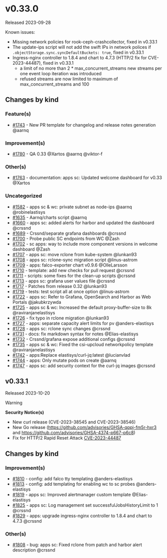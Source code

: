 # v0.33.0

Released 2023-09-28

Known issues:

- Missing network policies for rook-ceph-crashcollector, fixed in v0.33.1
- The update-ips script will not add the swift IPs in network polices if `.objectStorage.sync.syncDefaultBuckets: true`, fixed in v0.33.1
- Ingress-nginx controller to 1.8.4 and chart to 4.7.3 (HTTP/2 fix for CVE-2023-44487), fixed in v0.33.1
  - a limit of no more than 2 * max_concurrent_streams new streams per one event loop iteration was introduced
  - refused streams are now limited to maximum of max_concurrent_streams and 100

## Changes by kind

### Feature(s)

- [#1743](https://github.com/elastisys/compliantkubernetes-apps/pull/1743) - New PR template for changelog and release notes generation @aarnq

### Improvement(s)

- [#1780](https://github.com/elastisys/compliantkubernetes-apps/pull/1780) - QA 0.33 @Xartos @aarnq @viktor-f

### Other(s)

- [#1763](https://github.com/elastisys/compliantkubernetes-apps/pull/1763) - documentation: apps sc: Updated welcome dashboard for v0.33 @Xartos

### Uncategorized

- [#1582](https://github.com/elastisys/compliantkubernetes-apps/pull/1582) - apps sc & wc: private subnet as node-ips @aarnq @robinelastisys
- [#1635](https://github.com/elastisys/compliantkubernetes-apps/pull/1635) - Aarnq/charts script @aarnq
- [#1660](https://github.com/elastisys/compliantkubernetes-apps/pull/1660) - apps sc: added alerts for harbor and updated the dashboard @crssnd
- [#1689](https://github.com/elastisys/compliantkubernetes-apps/pull/1689) - Crssnd/separate grafana dashboards @crssnd
- [#1700](https://github.com/elastisys/compliantkubernetes-apps/pull/1700) - Probe public SC endpoints from WC @Zash
- [#1702](https://github.com/elastisys/compliantkubernetes-apps/pull/1702) - sc apps: way to include more component versions in welcome dashboard @Zash
- [#1707](https://github.com/elastisys/compliantkubernetes-apps/pull/1707) - apps sc: move rclone from kube-system @lunkan93
- [#1708](https://github.com/elastisys/compliantkubernetes-apps/pull/1708) - apps sc: rclone-sync migration script @linus-astrom
- [#1709](https://github.com/elastisys/compliantkubernetes-apps/pull/1709) - apps: falco-exporter chart v0.9.6 @OlleLarsson
- [#1710](https://github.com/elastisys/compliantkubernetes-apps/pull/1710) - template: add new checks for pull request @crssnd
- [#1711](https://github.com/elastisys/compliantkubernetes-apps/pull/1711) - scripts: some fixes for the clean-up scripts @crssnd
- [#1713](https://github.com/elastisys/compliantkubernetes-apps/pull/1713) - apps sc: grafana user values file @crssnd
- [#1717](https://github.com/elastisys/compliantkubernetes-apps/pull/1717) - Patches from release 0.32 @lunkan93
- [#1719](https://github.com/elastisys/compliantkubernetes-apps/pull/1719) - tests: test script all at once option @linus-astrom
- [#1722](https://github.com/elastisys/compliantkubernetes-apps/pull/1722) - apps sc: Refer to Grafana, OpenSearch and Harbor as Web Portals @jakubkrzywda
- [#1725](https://github.com/elastisys/compliantkubernetes-apps/pull/1725) - apps sc & wc: Increased the default proxy-buffer-size to 8k @raviranjanelastisys
- [#1726](https://github.com/elastisys/compliantkubernetes-apps/pull/1726) - fix typo in rclone migration @lunkan93
- [#1727](https://github.com/elastisys/compliantkubernetes-apps/pull/1727) - apps: separate capacity alert limits for pv @anders-elastisys
- [#1728](https://github.com/elastisys/compliantkubernetes-apps/pull/1728) - apps sc: rclone sync changes @crssnd
- [#1731](https://github.com/elastisys/compliantkubernetes-apps/pull/1731) - docs: fix markdown syntax for notes @Elias-elastisys
- [#1732](https://github.com/elastisys/compliantkubernetes-apps/pull/1732) - Crssnd/grafana expose additional configs @crssnd
- [#1735](https://github.com/elastisys/compliantkubernetes-apps/pull/1735) - apps sc & wc: Fixed the csi-upcloud networkpolicy template @raviranjanelastisys
- [#1742](https://github.com/elastisys/compliantkubernetes-apps/pull/1742) - apps:Replace elastisys/curl-jq:latest @lucianvlad
- [#1744](https://github.com/elastisys/compliantkubernetes-apps/pull/1744) - apps: Only mutate pods on create @aarnq
- [#1747](https://github.com/elastisys/compliantkubernetes-apps/pull/1747) - apps sc: add security context for the curl-jq images @crssnd

## v0.33.1

Released 2023-10-20

> [!WARNING]
> **Security Notice(s)**
>
> - New curl release (CVE-2023-38545 and CVE-2023-38546)
> - New Go release (https://github.com/advisories/GHSA-qppj-fm5r-hxr3 and https://github.com/advisories/GHSA-4374-p667-p6c8)
> - Fix for HTTP/2 Rapid Reset Attack [CVE-2023-44487](https://nvd.nist.gov/vuln/detail/CVE-2023-44487)

## Changes by kind

### Improvement(s)

- [#1810](https://github.com/elastisys/compliantkubernetes-apps/pull/1810) - config: add falco tty templating @anders-elastisys
- [#1813](https://github.com/elastisys/compliantkubernetes-apps/pull/1813) - config: add templating for enabling wc to sc probes @anders-elastisys
- [#1819](https://github.com/elastisys/compliantkubernetes-apps/pull/1819) - apps sc: Improved alertmanager custom template @Elias-elastisys
- [#1825](https://github.com/elastisys/compliantkubernetes-apps/pull/1825) - apps sc: Log management set successfulJobsHistoryLimit to 1 @crssnd
- [#1829](https://github.com/elastisys/compliantkubernetes-apps/pull/1829) - apps: upgrade ingress-nginx controller to 1.8.4 and chart to 4.7.3 @crssnd

### Other(s)

- [#1808](https://github.com/elastisys/compliantkubernetes-apps/pull/1808) - bug: apps sc: Fixed rclone from patch and harbor alert description @crssnd
